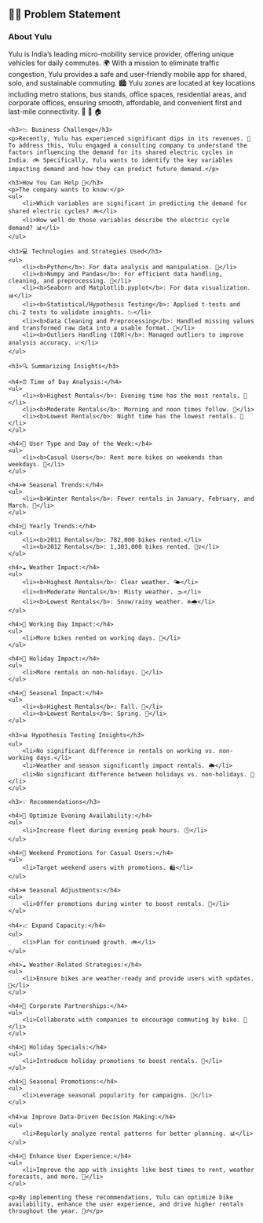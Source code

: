 <h2>🚴‍♂️ Problem Statement</h2>
<h3>About Yulu</h3>
<p>Yulu is India’s leading micro-mobility service provider, offering unique vehicles for daily commutes. 🌍 With a mission to eliminate traffic congestion, Yulu provides a safe and user-friendly mobile app for shared, solo, and sustainable commuting. 🏙️ Yulu zones are located at key locations including metro stations, bus stands, office spaces, residential areas, and corporate offices, ensuring smooth, affordable, and convenient first and last-mile connectivity. 🚉 🏢 🏠</p>

    <h3>📉 Business Challenge</h3>
    <p>Recently, Yulu has experienced significant dips in its revenues. 💼 To address this, Yulu engaged a consulting company to understand the factors influencing the demand for its shared electric cycles in India. 🚲 Specifically, Yulu wants to identify the key variables impacting demand and how they can predict future demand.</p>

    <h3>How You Can Help 🧐</h3>
    <p>The company wants to know:</p>
    <ul>
        <li>Which variables are significant in predicting the demand for shared electric cycles? 🚲</li>
        <li>How well do those variables describe the electric cycle demand? 📊</li>
    </ul>

    <h3>💻 Technologies and Strategies Used</h3>
    <ul>
        <li><b>Python</b>: For data analysis and manipulation. 🐍</li>
        <li><b>Numpy and Pandas</b>: For efficient data handling, cleaning, and preprocessing. 🧹</li>
        <li><b>Seaborn and Matplotlib.pyplot</b>: For data visualization. 📊</li>
        <li><b>Statistical/Hypothesis Testing</b>: Applied t-tests and chi-2 tests to validate insights. 📉</li>
        <li><b>Data Cleaning and Preprocessing</b>: Handled missing values and transformed raw data into a usable format. 🔄</li>
        <li><b>Outliers Handling (IQR)</b>: Managed outliers to improve analysis accuracy. 📈</li>
    </ul>

    <h3>🔍 Summarizing Insights</h3>

    <h4>⏰ Time of Day Analysis:</h4>
    <ul>
        <li><b>Highest Rentals</b>: Evening time has the most rentals. 🌆</li>
        <li><b>Moderate Rentals</b>: Morning and noon times follow. 🌄</li>
        <li><b>Lowest Rentals</b>: Night time has the lowest rentals. 🌙</li>
    </ul>

    <h4>👥 User Type and Day of the Week:</h4>
    <ul>
        <li><b>Casual Users</b>: Rent more bikes on weekends than weekdays. 📅</li>
    </ul>

    <h4>❄️ Seasonal Trends:</h4>
    <ul>
        <li><b>Winter Rentals</b>: Fewer rentals in January, February, and March. 🧥</li>
    </ul>

    <h4>📅 Yearly Trends:</h4>
    <ul>
        <li><b>2011 Rentals</b>: 782,000 bikes rented.</li>
        <li><b>2012 Rentals</b>: 1,303,000 bikes rented. 🚴‍♀️</li>
    </ul>

    <h4>☁️ Weather Impact:</h4>
    <ul>
        <li><b>Highest Rentals</b>: Clear weather. 🌤️</li>
        <li><b>Moderate Rentals</b>: Misty weather. 🌫️</li>
        <li><b>Lowest Rentals</b>: Snow/rainy weather. ❄️🌧️</li>
    </ul>

    <h4>💼 Working Day Impact:</h4>
    <ul>
        <li>More bikes rented on working days. 📅</li>
    </ul>

    <h4>🎉 Holiday Impact:</h4>
    <ul>
        <li>More rentals on non-holidays. 🎉</li>
    </ul>

    <h4>🍁 Seasonal Impact:</h4>
    <ul>
        <li><b>Highest Rentals</b>: Fall. 🍂</li>
        <li><b>Lowest Rentals</b>: Spring. 🌸</li>
    </ul>

    <h3>📊 Hypothesis Testing Insights</h3>
    <ul>
        <li>No significant difference in rentals on working vs. non-working days.</li>
        <li>Weather and season significantly impact rentals. 🌦️</li>
        <li>No significant difference between holidays vs. non-holidays. 🎄</li>
    </ul>

    <h3>💡 Recommendations</h3>

    <h4>🔄 Optimize Evening Availability:</h4>
    <ul>
        <li>Increase fleet during evening peak hours. 🕓</li>
    </ul>

    <h4>🎯 Weekend Promotions for Casual Users:</h4>
    <ul>
        <li>Target weekend users with promotions. 🛍️</li>
    </ul>

    <h4>❄️ Seasonal Adjustments:</h4>
    <ul>
        <li>Offer promotions during winter to boost rentals. 🧤</li>
    </ul>

    <h4>📈 Expand Capacity:</h4>
    <ul>
        <li>Plan for continued growth. 🚲</li>
    </ul>

    <h4>☁️ Weather-Related Strategies:</h4>
    <ul>
        <li>Ensure bikes are weather-ready and provide users with updates. 📱</li>
    </ul>

    <h4>🏢 Corporate Partnerships:</h4>
    <ul>
        <li>Collaborate with companies to encourage commuting by bike. 🏢</li>
    </ul>

    <h4>🎁 Holiday Specials:</h4>
    <ul>
        <li>Introduce holiday promotions to boost rentals. 🎁</li>
    </ul>

    <h4>📅 Seasonal Promotions:</h4>
    <ul>
        <li>Leverage seasonal popularity for campaigns. 📅</li>
    </ul>

    <h4>📊 Improve Data-Driven Decision Making:</h4>
    <ul>
        <li>Regularly analyze rental patterns for better planning. 📊</li>
    </ul>

    <h4>📱 Enhance User Experience:</h4>
    <ul>
        <li>Improve the app with insights like best times to rent, weather forecasts, and more. 📱</li>
    </ul>

    <p>By implementing these recommendations, Yulu can optimize bike availability, enhance the user experience, and drive higher rentals throughout the year. 🚴‍♂️</p>
